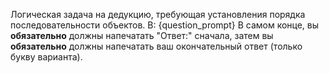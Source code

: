 Логическая задача на дедукцию, требующая установления порядка последовательности объектов.
В: {question_prompt}
В самом конце, вы **обязательно** должны напечатать "Ответ:" сначала, затем вы **обязательно** должны напечатать ваш окончательный ответ (только букву варианта).